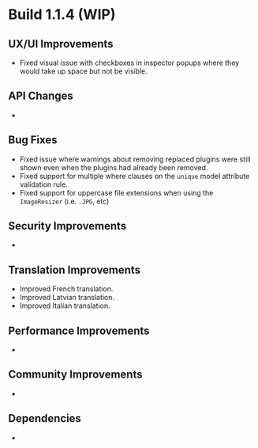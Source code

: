 # Build 1.1.4 (WIP)

## UX/UI Improvements
- Fixed visual issue with checkboxes in inspector popups where they would take up space but not be visible.

## API Changes
-

## Bug Fixes
- Fixed issue where warnings about removing replaced plugins were still shown even when the plugins had already been removed.
- Fixed support for multiple where clauses on the `unique` model attribute validation rule.
- Fixed support for uppercase file extensions when using the `ImageResizer` (i.e. `.JPG`, etc)

## Security Improvements
-

## Translation Improvements
- Improved French translation.
- Improved Latvian translation.
- Improved Italian translation.

## Performance Improvements
-

## Community Improvements
-

## Dependencies
-
